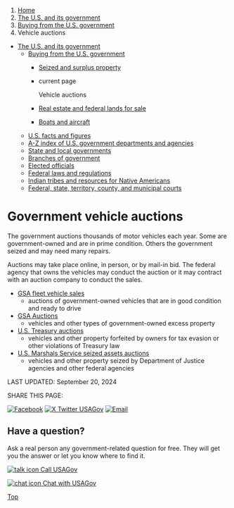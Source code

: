 1. [Home](/)
2. [The U.S. and its government](/about-the-us)
3. [Buying from the U.S. government](/buy-from-government)
4. Vehicle auctions

* [The U.S. and its government](/about-the-us)
  + [Buying from the U.S. government](/buy-from-government)
    - [Seized and surplus property](/auctions-and-sales)
    - current page

      Vehicle auctions
    - [Real estate and federal lands for sale](/real-estate-sales)
    - [Boats and aircraft](/boat-aircraft-auctions)
  + [U.S. facts and figures](/facts-figures)
  + [A-Z index of U.S. government departments and agencies](/agency-index)
  + [State and local governments](/state-local-governments)
  + [Branches of government](/branches-of-government)
  + [Elected officials](/elected-officials)
  + [Federal laws and regulations](/laws-and-regulations)
  + [Indian tribes and resources for Native Americans](/tribes)
  + [Federal, state, territory, county, and municipal courts](/courts)

Government vehicle auctions
===========================

The government auctions thousands of motor vehicles each year. Some are government-owned and are in prime condition. Others the government seized and may need many repairs.

Auctions may take place online, in person, or by mail-in bid. The federal agency that owns the vehicles may conduct the auction or it may contract with an auction company to conduct the sales.

* [GSA fleet vehicle sales](https://autoauctions.gsa.gov/GSAAutoAuctions/)
  - auctions of government-owned vehicles that are in good condition and ready to drive
* [GSA Auctions](https://gsaauctions.gov/auctions/home)
  - vehicles and other types of government-owned excess property
* [U.S. Treasury auctions](https://home.treasury.gov/services/treasury-auctions)
  - vehicles and other property forfeited by owners for tax evasion or other violations of Treasury law
* [U.S. Marshals Service seized assets auctions](https://www.usmarshals.gov/what-we-do/asset-forfeiture)
  - vehicles and other property seized by Department of Justice agencies and other federal agencies

LAST UPDATED:
September 20, 2024

SHARE THIS PAGE:

[![Facebook](/themes/custom/usagov/images/social-media-icons/Facebook_Icon.svg)](https://www.facebook.com/sharer/sharer.php?u=https://www.usa.gov/car-auctions&v=3)
[![X Twitter USAGov](/themes/custom/usagov/images/social-media-icons/X_Twitter_Icon.svg?version=2)](https://twitter.com/intent/tweet?source=webclient&text=https://www.usa.gov/car-auctions)
[![Email](/themes/custom/usagov/images/social-media-icons/Email_Icon.svg?version=2)](mailto:?subject=https://www.usa.gov/car-auctions)

Have a question?
----------------

Ask a real person any government-related question for free. They will get you the answer or let you know where to find it.

[![talk icon](/themes/custom/usagov/images/ICONS_talk.png)
Call USAGov](/phone)

[![chat icon](/themes/custom/usagov/images/ICONS_chat.png)
Chat with USAGov](/chat)

[Top](#main-content)